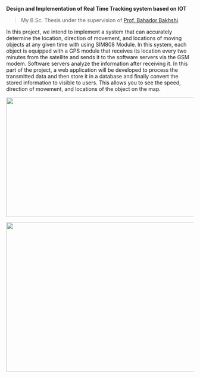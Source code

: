 **Design and Implementation of Real Time Tracking system based on IOT**
> My B.Sc. Thesis under the supervision of [Prof. Bahador Bakhshi](https://ceit.aut.ac.ir/~bakhshis/).

In this project, we intend to implement a system that can accurately determine the location, direction of movement, and locations of moving objects at any given time with using SIM808 Module. In this system, each object is equipped with a GPS module that receives its location every two minutes from the satellite and sends it to the software servers via the GSM modem. Software servers analyze the information after receiving it. In this part of the project, a web application will be developed to process the transmitted data and then store it in a database and finally convert the stored information to visible to users. This allows you to see the speed, direction of movement, and locations of the object on the map.
<p align="center">
  <img width="550" height="320" src="https://user-images.githubusercontent.com/23232055/59965808-357b1500-9528-11e9-9e5c-2229ae5d681d.jpg">
</p>
<p align="center">
  <img width="520" align="center" height="400" src="https://user-images.githubusercontent.com/23232055/64449151-8f858280-d0f4-11e9-9bcc-d22a6d768da8.PNG">
</p>
